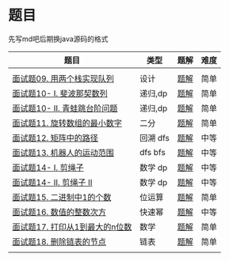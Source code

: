 # 题目

先写md吧后期换java源码的格式

| 题目                                                         | 类型     | 题解                         | 难度 |
| ------------------------------------------------------------ | -------- | ---------------------------- | ---- |
|                                                              |          |                              |      |
| [面试题09. 用两个栈实现队列](https://leetcode-cn.com/problems/yong-liang-ge-zhan-shi-xian-dui-lie-lcof/) | 设计     | [题解](./剑指offer/09.md)    | 简单 |
| [面试题10- I. 斐波那契数列](https://leetcode-cn.com/problems/fei-bo-na-qi-shu-lie-lcof/) | 递归,dp  | [题解](./剑指offer/10(1).md) | 简单 |
| [面试题10- II. 青蛙跳台阶问题](https://leetcode-cn.com/problems/qing-wa-tiao-tai-jie-wen-ti-lcof/) | 递归,dp  | [题解](./剑指offer/10(2).md) | 简单 |
| [面试题11. 旋转数组的最小数字](https://leetcode-cn.com/problems/xuan-zhuan-shu-zu-de-zui-xiao-shu-zi-lcof/) | 二分     | [题解](./剑指offer/11.md)    | 简单 |
| [面试题12. 矩阵中的路径](https://leetcode-cn.com/problems/ju-zhen-zhong-de-lu-jing-lcof/) | 回溯 dfs | [题解](./剑指offer/12.md)    | 中等 |
| [面试题13. 机器人的运动范围](https://leetcode-cn.com/problems/ji-qi-ren-de-yun-dong-fan-wei-lcof/) | dfs bfs  | [题解](./剑指offer/13.md)    | 中等 |
| [面试题14- I. 剪绳子](https://leetcode-cn.com/problems/jian-sheng-zi-lcof/) | 数学 dp  | [题解](./剑指offer/14(1).md) | 中等 |
| [面试题14- II. 剪绳子 II](https://leetcode-cn.com/problems/jian-sheng-zi-ii-lcof/) | 数学 dp  | [题解](./剑指offer/14(2).md) | 中等 |
| [面试题15. 二进制中1的个数](https://leetcode-cn.com/problems/er-jin-zhi-zhong-1de-ge-shu-lcof/) | 位运算   | [题解](./剑指offer/15.md)    | 简单 |
| [面试题16. 数值的整数次方](https://leetcode-cn.com/problems/shu-zhi-de-zheng-shu-ci-fang-lcof/) | 快速幂   | [题解](./剑指offer/16.md)    | 中等 |
| [面试题17. 打印从1到最大的n位数](https://leetcode-cn.com/problems/da-yin-cong-1dao-zui-da-de-nwei-shu-lcof/) | 数学     | [题解](./剑指offer/17.md)    | 简单 |
| [面试题18. 删除链表的节点](https://leetcode-cn.com/problems/shan-chu-lian-biao-de-jie-dian-lcof/) | 链表     | [题解](./剑指offer/18.md)    | 简单 |
|                                                              |          |                              |      |

